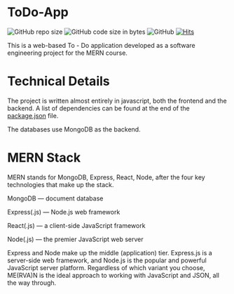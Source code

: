 # ToDo-App

![GitHub repo size](https://img.shields.io/github/repo-size/Ayan-Banerjee-918/ToDo-App-with-Date-Filtering-MERN?style=for-the-badge)
![GitHub code size in bytes](https://img.shields.io/github/languages/code-size/Ayan-Banerjee-918/ToDo-App-with-Date-Filtering-MERN?style=for-the-badge&color=%237b26d1)
![GitHub](https://img.shields.io/github/license/Ayan-Banerjee-918/ToDo-App-with-Date-Filtering-MERN?style=for-the-badge&color=orange)
[![Hits](https://hits.sh/github.com/Ayan-Banerjee-918/ToDo-App-with-Date-Filtering-MERN.svg?style=for-the-badge&label=VIEWS&extraCount=18)](https://hits.sh/github.com/Ayan-Banerjee-918/ToDo-App-with-Date-Filtering-MERN/)

This is a web-based To - Do application developed as a software engineering project for the MERN course.

# Technical Details

The project is written almost entirely in javascript, both the frontend and the backend. A list of dependencies can be found at the end of the [package.json](package.json) file.

The databases use MongoDB as the backend.

# MERN Stack
MERN stands for MongoDB, Express, React, Node, after the four key technologies that make up the stack.

MongoDB — document database

Express(.js) — Node.js web framework

React(.js) — a client-side JavaScript framework

Node(.js) — the premier JavaScript web server

Express and Node make up the middle (application) tier. Express.js is a server-side web framework, and Node.js is the popular and powerful JavaScript server platform. Regardless of which variant you choose, ME(RVA)N is the ideal approach to working with JavaScript and JSON, all the way through.


